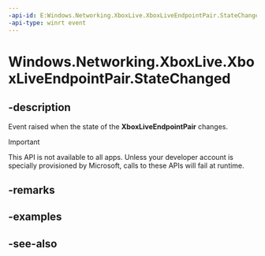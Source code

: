 ```yaml
---
-api-id: E:Windows.Networking.XboxLive.XboxLiveEndpointPair.StateChanged
-api-type: winrt event
---
```


<!-- Event syntax
public event Windows.Foundation.TypedEventHandler StateChanged<Windows.Networking.XboxLive.XboxLiveEndpointPair,  Windows.Networking.XboxLive.XboxLiveEndpointPairStateChangedEventArgs>
-->

# Windows.Networking.XboxLive.XboxLiveEndpointPair.StateChanged

## -description

Event raised when the state of the **XboxLiveEndpointPair** changes.

> [!IMPORTANT]
> This API is not available to all apps. Unless your developer account is specially provisioned by Microsoft, calls to these APIs will fail at runtime.

## -remarks

## -examples

## -see-also
